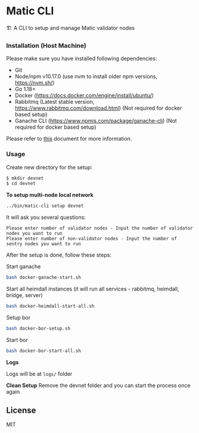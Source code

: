 # Matic CLI

🏗 A CLI to setup and manage Matic validator nodes

### Installation (Host Machine)

Please make sure you have installed following dependencies:

* Git
* Node/npm v10.17.0 (use nvm to install older npm versions, https://nvm.sh/)
* Go 1.18+
* Docker (https://docs.docker.com/engine/install/ubuntu/)
* Rabbitmq (Latest stable version, https://www.rabbitmq.com/download.html) (Not required for docker based setup)
* Ganache CLI (https://www.npmjs.com/package/ganache-cli) (Not required for docker based setup)

Please refer to [this](./installation.md) document for more information. 

### Usage

Create new directory for the setup:

```bash
$ mkdir devnet
$ cd devnet
```

**To setup multi-node local network**

```bash
../bin/matic-cli setup devnet
```

It will ask you several questions:

```
Please enter number of validator nodes - Input the number of validator nodes you want to run
Please enter number of non-validator nodes - Input the number of sentry nodes you want to run
```

After the setup is done, follow these steps:

Start ganache
```bash
bash docker-ganache-start.sh
```

Start all heimdall instances (it will run all services - rabbitmq, heimdall, bridge, server)
```bash
bash docker-heimdall-start-all.sh
```

Setup bor
```bash
bash docker-bor-setup.sh
```

Start bor
```bash
bash docker-bor-start-all.sh
```

**Logs**

Logs will be at `logs/` folder

**Clean Setup**
Remove the devnet folder and you can start the process once again

## License

MIT
